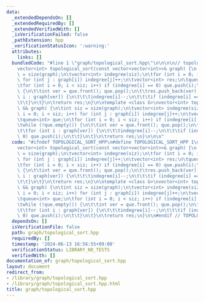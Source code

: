 ```yaml
---
data:
  _extendedDependsOn: []
  _extendedRequiredBy: []
  _extendedVerifiedWith: []
  _isVerificationFailed: false
  _pathExtension: hpp
  _verificationStatusIcon: ':warning:'
  attributes:
    links: []
  bundledCode: "#line 1 \"graph/topological_sort.hpp\"\n\n\n\n// topological_sort\n\
    vector<int> topological_sort(const vector<vector<int>>& graph) {\n    int siz\
    \ = size(graph);\n\tvector<int> indegree(siz);\n\tfor (int i = 0; i < siz; i++)\
    \ for (int j : graph[i]) indegree[j]++;\n\tvector<int> res;\n\tqueue<int> que;\n\
    \tfor (int i = 0; i < siz; i++) if (indegree[i] == 0) que.push(i);\n\twhile (!que.empty())\
    \ {\n\t\tint ver = que.front(); que.pop();\n\t\tres.push_back(ver);\n\t\tfor (int\
    \ i : graph[ver]) {\n\t\t\tindegree[i]--;\n\t\t\tif (indegree[i] == 0) que.push(i);\n\
    \t\t}\n\t}\n\treturn res;\n}\n\ntemplate <class G>\nvector<int> topological_sort(const\
    \ G& graph) {\n\tint siz = size(graph);\n\tvector<int> indegree(siz);\n\tfor (int\
    \ i = 0; i < siz; i++) for (int j : graph[i]) indegree[j]++;\n\tvector<int> res;\n\
    \tqueue<int> que;\n\tfor (int i = 0; i < siz; i++) if (indegree[i] == 0) que.push(i);\n\
    \twhile (!que.empty()) {\n\t\tint ver = que.front(); que.pop();\n\t\tres.push_back(ver);\n\
    \t\tfor (int i : graph[ver]) {\n\t\t\tindegree[i]--;\n\t\t\tif (indegree[i] ==\
    \ 0) que.push(i);\n\t\t}\n\t}\n\treturn res;\n}\n\n\n"
  code: "#ifndef TOPOLOGICAL_SORT_HPP\n#define TOPOLOGICAL_SORT_HPP 1\n\n// topological_sort\n\
    vector<int> topological_sort(const vector<vector<int>>& graph) {\n    int siz\
    \ = size(graph);\n\tvector<int> indegree(siz);\n\tfor (int i = 0; i < siz; i++)\
    \ for (int j : graph[i]) indegree[j]++;\n\tvector<int> res;\n\tqueue<int> que;\n\
    \tfor (int i = 0; i < siz; i++) if (indegree[i] == 0) que.push(i);\n\twhile (!que.empty())\
    \ {\n\t\tint ver = que.front(); que.pop();\n\t\tres.push_back(ver);\n\t\tfor (int\
    \ i : graph[ver]) {\n\t\t\tindegree[i]--;\n\t\t\tif (indegree[i] == 0) que.push(i);\n\
    \t\t}\n\t}\n\treturn res;\n}\n\ntemplate <class G>\nvector<int> topological_sort(const\
    \ G& graph) {\n\tint siz = size(graph);\n\tvector<int> indegree(siz);\n\tfor (int\
    \ i = 0; i < siz; i++) for (int j : graph[i]) indegree[j]++;\n\tvector<int> res;\n\
    \tqueue<int> que;\n\tfor (int i = 0; i < siz; i++) if (indegree[i] == 0) que.push(i);\n\
    \twhile (!que.empty()) {\n\t\tint ver = que.front(); que.pop();\n\t\tres.push_back(ver);\n\
    \t\tfor (int i : graph[ver]) {\n\t\t\tindegree[i]--;\n\t\t\tif (indegree[i] ==\
    \ 0) que.push(i);\n\t\t}\n\t}\n\treturn res;\n}\n\n#endif // TOPOLOGICAL_SORT_HPP\n"
  dependsOn: []
  isVerificationFile: false
  path: graph/topological_sort.hpp
  requiredBy: []
  timestamp: '2024-06-13 16:56:55+09:00'
  verificationStatus: LIBRARY_NO_TESTS
  verifiedWith: []
documentation_of: graph/topological_sort.hpp
layout: document
redirect_from:
- /library/graph/topological_sort.hpp
- /library/graph/topological_sort.hpp.html
title: graph/topological_sort.hpp
---
```

